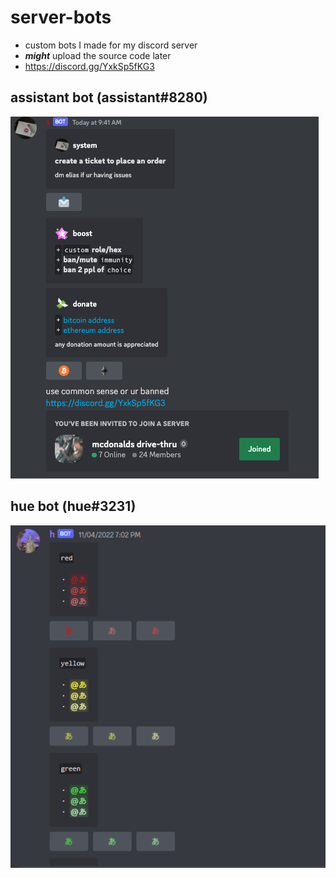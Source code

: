 # server-bots
- custom bots I made for my discord server
- ***might*** upload the source code later
- https://discord.gg/YxkSp5fKG3

## assistant bot (assistant#8280)

![Screenshot](assistant.png)

## hue bot (hue#3231)

![Screenshot](colours.png)
